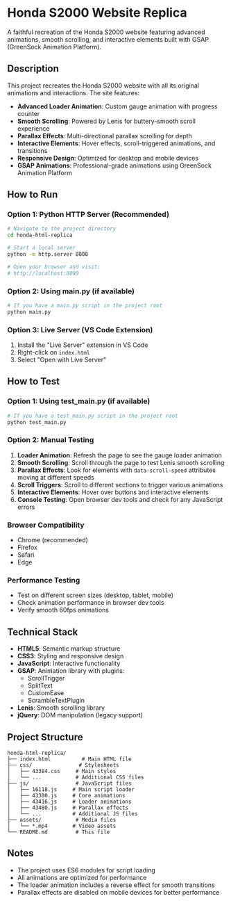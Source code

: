# Honda S2000 Website Replica

A faithful recreation of the Honda S2000 website featuring advanced animations, smooth scrolling, and interactive elements built with GSAP (GreenSock Animation Platform).

## Description

This project recreates the Honda S2000 website with all its original animations and interactions. The site features:

- **Advanced Loader Animation**: Custom gauge animation with progress counter
- **Smooth Scrolling**: Powered by Lenis for buttery-smooth scroll experience
- **Parallax Effects**: Multi-directional parallax scrolling for depth
- **Interactive Elements**: Hover effects, scroll-triggered animations, and transitions
- **Responsive Design**: Optimized for desktop and mobile devices
- **GSAP Animations**: Professional-grade animations using GreenSock Animation Platform

## How to Run

### Option 1: Python HTTP Server (Recommended)
```bash
# Navigate to the project directory
cd honda-html-replica

# Start a local server
python -m http.server 8000

# Open your browser and visit:
# http://localhost:8000
```

### Option 2: Using main.py (if available)
```bash
# If you have a main.py script in the project root
python main.py
```

### Option 3: Live Server (VS Code Extension)
1. Install the "Live Server" extension in VS Code
2. Right-click on `index.html`
3. Select "Open with Live Server"

## How to Test

### Option 1: Using test_main.py (if available)
```bash
# If you have a test_main.py script in the project root
python test_main.py
```

### Option 2: Manual Testing
1. **Loader Animation**: Refresh the page to see the gauge loader animation
2. **Smooth Scrolling**: Scroll through the page to test Lenis smooth scrolling
3. **Parallax Effects**: Look for elements with `data-scroll-speed` attributes moving at different speeds
4. **Scroll Triggers**: Scroll to different sections to trigger various animations
5. **Interactive Elements**: Hover over buttons and interactive elements
6. **Console Testing**: Open browser dev tools and check for any JavaScript errors

### Browser Compatibility
- Chrome (recommended)
- Firefox
- Safari
- Edge

### Performance Testing
- Test on different screen sizes (desktop, tablet, mobile)
- Check animation performance in browser dev tools
- Verify smooth 60fps animations

## Technical Stack

- **HTML5**: Semantic markup structure
- **CSS3**: Styling and responsive design
- **JavaScript**: Interactive functionality
- **GSAP**: Animation library with plugins:
  - ScrollTrigger
  - SplitText
  - CustomEase
  - ScrambleTextPlugin
- **Lenis**: Smooth scrolling library
- **jQuery**: DOM manipulation (legacy support)

## Project Structure

```
honda-html-replica/
├── index.html          # Main HTML file
├── css/               # Stylesheets
│   ├── 43384.css     # Main styles
│   └── ...           # Additional CSS files
├── js/               # JavaScript files
│   ├── 16118.js     # Main script loader
│   ├── 43300.js     # Core animations
│   ├── 43416.js     # Loader animations
│   ├── 43480.js     # Parallax effects
│   └── ...          # Additional JS files
├── assets/           # Media files
│   └── *.mp4        # Video assets
└── README.md         # This file
```

## Notes

- The project uses ES6 modules for script loading
- All animations are optimized for performance
- The loader animation includes a reverse effect for smooth transitions
- Parallax effects are disabled on mobile devices for better performance
